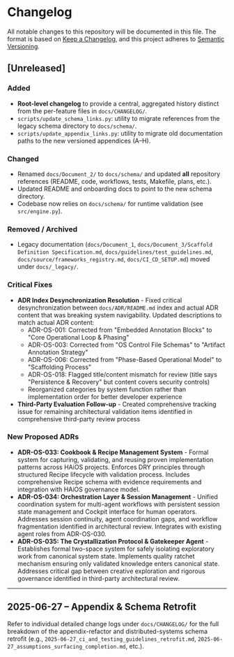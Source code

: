 # Changelog

All notable changes to this repository will be documented in this file. The
format is based on [Keep a Changelog](https://keepachangelog.com/en/1.0.0/),
and this project adheres to [Semantic Versioning](https://semver.org/spec/v2.0.0.html).

## [Unreleased]

### Added
- **Root-level changelog** to provide a central, aggregated history distinct
  from the per-feature files in `docs/CHANGELOG/`.
- `scripts/update_schema_links.py`: utility to migrate references from the
  legacy schema directory to `docs/schema/`.
- `scripts/update_appendix_links.py`: utility to migrate old documentation
  paths to the new versioned appendices (A–H).

### Changed
- Renamed `docs/Document_2/` to `docs/schema/` and updated **all** repository
  references (README, code, workflows, tests, Makefile, plans, etc.).
- Updated README and onboarding docs to point to the new schema directory.
- Codebase now relies on `docs/schema/` for runtime validation (see
  `src/engine.py`).

### Removed / Archived
- Legacy documentation (`docs/Document_1`, `docs/Document_3/Scaffold Definition Specification.md`,
  `docs/guidelines/test_guidelines.md`, `docs/source/frameworks_registry.md`,
  `docs/CI_CD_SETUP.md`) moved under `docs/_legacy/`.

### Critical Fixes
- **ADR Index Desynchronization Resolution** - Fixed critical desynchronization between `docs/ADR/README.md` index and actual ADR content that was breaking system navigability. Updated descriptions to match actual ADR content:
  - ADR-OS-001: Corrected from "Embedded Annotation Blocks" to "Core Operational Loop & Phasing"
  - ADR-OS-003: Corrected from "OS Control File Schemas" to "Artifact Annotation Strategy"  
  - ADR-OS-006: Corrected from "Phase-Based Operational Model" to "Scaffolding Process"
  - ADR-OS-018: Flagged title/content mismatch for review (title says "Persistence & Recovery" but content covers security controls)
  - Reorganized categories by system function rather than implementation order for better developer experience
- **Third-Party Evaluation Follow-up** - Created comprehensive tracking issue for remaining architectural validation items identified in comprehensive third-party review process

### New Proposed ADRs
- **ADR-OS-033: Cookbook & Recipe Management System** - Formal system for capturing, validating, and reusing proven implementation patterns across HAiOS projects. Enforces DRY principles through structured Recipe lifecycle with validation process. Includes comprehensive Recipe schema with evidence requirements and integration with HAiOS governance model.
- **ADR-OS-034: Orchestration Layer & Session Management** - Unified coordination system for multi-agent workflows with persistent session state management and Cockpit interface for human operators. Addresses session continuity, agent coordination gaps, and workflow fragmentation identified in architectural review. Integrates with existing agent roles from ADR-OS-030.
- **ADR-OS-035: The Crystallization Protocol & Gatekeeper Agent** - Establishes formal two-space system for safely isolating exploratory work from canonical system state. Implements quality ratchet mechanism ensuring only validated knowledge enters canonical state. Addresses critical gap between creative exploration and rigorous governance identified in third-party architectural review.

---

## 2025-06-27 – Appendix & Schema Retrofit

Refer to individual detailed change logs under `docs/CHANGELOG/` for the full
breakdown of the appendix-refactor and distributed-systems schema retrofit
(e.g., `2025-06-27_ci_and_testing_guidelines_retrofit.md`,
`2025-06-27_assumptions_surfacing_completion.md`, etc.). 
